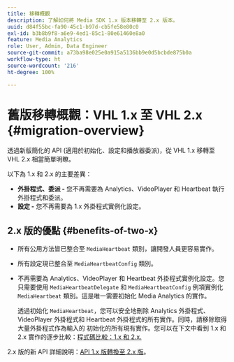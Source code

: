 ```yaml
---
title: 移轉概觀
description: 了解如何將 Media SDK 1.x 版本移轉至 2.x 版本。
uuid: d84f55bc-fa90-45c1-b97d-cb5fe58e80c0
exl-id: b3b8b9f8-a6e9-4ed1-85c1-80e61460e8a0
feature: Media Analytics
role: User, Admin, Data Engineer
source-git-commit: a73ba98e025e0a915a5136bb9e0d5bcbde875b0a
workflow-type: ht
source-wordcount: '216'
ht-degree: 100%

---
```


# 舊版移轉概觀：VHL 1.x 至 VHL 2.x {#migration-overview}

透過新版簡化的 API (適用於初始化、設定和播放器委派)，從 VHL 1.x 移轉至 VHL 2.x 相當簡單明瞭。

以下為 1.x 和 2.x 的主要差異：

* **外掛程式、委派 -** 您不再需要為 Analytics、VideoPlayer 和 Heartbeat 執行外掛程式和委派。
* **設定 -** 您不再需要為 1.x 外掛程式實例化設定。

## 2.x 版的優點 {#benefits-of-two-x}

* 所有公用方法皆已整合至 `MediaHeartbeat` 類別，讓開發人員更容易實作。
* 所有設定現已整合至 `MediaHeartbeatConfig` 類別。
* 不再需要為 Analytics、VideoPlayer 和 Heartbeat 外掛程式實例化設定。您只需要使用 `MediaHeartbeatDelegate` 和 `MediaHeartbeatConfig` 例項實例化 `MediaHeartbeat` 類別。這是唯一需要初始化 Media Analytics 的實作。

   透過初始化 `MediaHeartbeat`，您可以安全地刪除 Analytics 外掛程式、VideoPlayer 外掛程式和 Heartbeat 外掛程式的所有實作。同時，請移除取得大量外掛程式作為輸入的 初始化的所有現有實作。您可以在下文中看到 1.x 和 2.x 實作的逐步比較：[程式碼比較：1.x 和 2.x.](./code-comparison-1x-2x.md)

2.x 版的新 API 詳細說明：[API 1.x 版轉換至 2.x 版](./1x-2x-api-change.md)。
